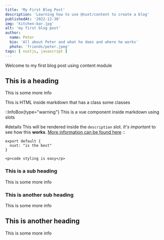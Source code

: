 ```yaml
---
title: 'My First Blog Post'
description: 'Learning how to use @nuxt/content to create a blog'
publishedAt: '2022-12-30'
img: 'kitchen-bar.jpg'
alt: 'my first blog post'
author:
  name: Peter
  bio: 'All about Peter and what he does and where he works'
  photo: 'friends/peter.jpeg'
tags: [ nuxtjs, javascript ]
---
```


Welcome to my first blog post using content module

## This is a heading

This is some more info
<p  class="bg-blue-500 text-dark padding-1 margin-bottom-2 dark:(text-white)">
  This is HTML inside markdown that has a class some classes
</p>

::InfoBox{type="warning"}
    This is a vue component inside markdown using slots

#details
This will be rendered inside the `description` slot. _It's important_ to see how this **works**.
[More information can be found here](#)
::

```js[nuxt.config.js]
export default {
  nuxt: "is the best"
}
```

```html[my-first-blog-post.md]
<p>code styling is easy</p>
```

### This is a sub heading

This is some more info

### This is another sub heading

This is some more info

## This is another heading

This is some more info
